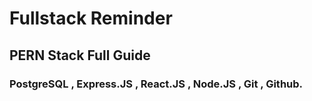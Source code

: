 # Fullstack Reminder
## PERN Stack Full Guide
### PostgreSQL , Express.JS , React.JS , Node.JS , Git , Github.
